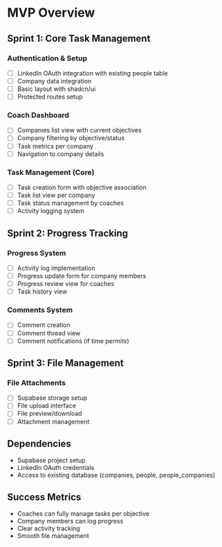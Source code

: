 # MVP Overview

## Sprint 1: Core Task Management

### Authentication & Setup
- [ ] LinkedIn OAuth integration with existing people table
- [ ] Company data integration
- [ ] Basic layout with shadcn/ui
- [ ] Protected routes setup

### Coach Dashboard
- [ ] Companies list view with current objectives
- [ ] Company filtering by objective/status
- [ ] Task metrics per company
- [ ] Navigation to company details

### Task Management (Core)
- [ ] Task creation form with objective association
- [ ] Task list view per company
- [ ] Task status management by coaches
- [ ] Activity logging system

## Sprint 2: Progress Tracking

### Progress System
- [ ] Activity log implementation
- [ ] Progress update form for company members
- [ ] Progress review view for coaches
- [ ] Task history view

### Comments System
- [ ] Comment creation
- [ ] Comment thread view
- [ ] Comment notifications (if time permits)

## Sprint 3: File Management

### File Attachments
- [ ] Supabase storage setup
- [ ] File upload interface
- [ ] File preview/download
- [ ] Attachment management

## Dependencies
- Supabase project setup
- LinkedIn OAuth credentials
- Access to existing database (companies, people, people_companies)

## Success Metrics
- Coaches can fully manage tasks per objective
- Company members can log progress
- Clear activity tracking
- Smooth file management 